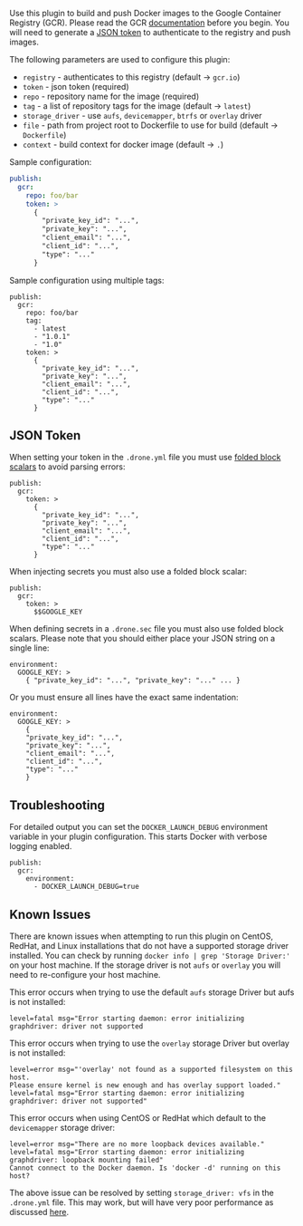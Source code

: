 Use this plugin to build and push Docker images to the Google Container Registry (GCR). Please read the GCR [documentation](https://cloud.google.com/container-registry/) before you begin. You will need to generate a [JSON token](https://developers.google.com/console/help/new/#serviceaccounts) to authenticate to the registry and push images.

The following parameters are used to configure this plugin:

* `registry` - authenticates to this registry (default -> `gcr.io`)
* `token` - json token (required)
* `repo` - repository name for the image (required)
* `tag` - a list of repository tags for the image (default -> `latest`)
* `storage_driver` - use `aufs`, `devicemapper`, `btrfs` or `overlay` driver 
* `file` - path from project root to Dockerfile to use for build (default -> `Dockerfile`)
* `context` - build context for docker image (default -> `.`)

Sample configuration:

```yaml
publish:
  gcr:
    repo: foo/bar
    token: >
      {
        "private_key_id": "...",
        "private_key": "...",
        "client_email": "...",
        "client_id": "...",
        "type": "..."
      }
```

Sample configuration using multiple tags:

```
publish:
  gcr:
    repo: foo/bar
    tag:
      - latest
      - "1.0.1"
      - "1.0"
    token: >
      {
        "private_key_id": "...",
        "private_key": "...",
        "client_email": "...",
        "client_id": "...",
        "type": "..."
      }
```

## JSON Token

When setting your token in the `.drone.yml` file you must use [folded block scalars](http://www.yaml.org/spec/1.2/spec.html#id2796251) to avoid parsing errors:

```
publish:
  gcr:
    token: >
      {
        "private_key_id": "...",
        "private_key": "...",
        "client_email": "...",
        "client_id": "...",
        "type": "..."
      }
```

When injecting secrets you must also use a folded block scalar:

```
publish:
  gcr:
    token: >
      $$GOOGLE_KEY
```

When defining secrets in a `.drone.sec` file you must also use folded block scalars. Please note that you should either place your JSON string on a single line:

```
environment:
  GOOGLE_KEY: >
    { "private_key_id": "...", "private_key": "..." ... }

```

Or you must ensure all lines have the exact same indentation:

```
environment:
  GOOGLE_KEY: >
    {
    "private_key_id": "...",
    "private_key": "...",
    "client_email": "...",
    "client_id": "...",
    "type": "..."
    }

```

## Troubleshooting

For detailed output you can set the `DOCKER_LAUNCH_DEBUG` environment variable in your plugin configuration. This starts Docker with verbose logging enabled.

```
publish:
  gcr:
    environment:
      - DOCKER_LAUNCH_DEBUG=true
```

## Known Issues

There are known issues when attempting to run this plugin on CentOS, RedHat, and Linux installations that do not have a supported storage driver installed. You can check by running `docker info | grep 'Storage Driver:'` on your host machine. If the storage driver is not `aufs` or `overlay` you will need to re-configure your host machine.

This error occurs when trying to use the default `aufs` storage Driver but aufs is not installed:

```
level=fatal msg="Error starting daemon: error initializing graphdriver: driver not supported
```

This error occurs when trying to use the `overlay` storage Driver but overlay is not installed:

```
level=error msg="'overlay' not found as a supported filesystem on this host.
Please ensure kernel is new enough and has overlay support loaded." 
level=fatal msg="Error starting daemon: error initializing graphdriver: driver not supported"
```

This error occurs when using CentOS or RedHat which default to the `devicemapper` storage driver:

```
level=error msg="There are no more loopback devices available." 
level=fatal msg="Error starting daemon: error initializing graphdriver: loopback mounting failed" 
Cannot connect to the Docker daemon. Is 'docker -d' running on this host?
```

The above issue can be resolved by setting `storage_driver: vfs` in the `.drone.yml` file. This may work, but will have very poor performance as discussed [here](https://github.com/rancher/docker-from-scratch/issues/20).
